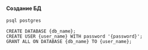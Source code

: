 #### Создание БД
```bash
psql postgres
```
```postgresql
CREATE DATABASE {db_name};
CREATE USER {user_name} WITH password '{password}';
GRANT ALL ON DATABASE {db_name} TO {user_name};
```
